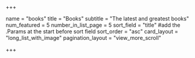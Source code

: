 +++

name = "books"
title = "Books"
subtitle = "The latest and greatest books"
num_featured = 5
number_in_list_page = 5
sort_field = "title" #add the .Params at the start before sort field
sort_order = "asc"
card_layout = "long_list_with_image"
pagination_layout = "view_more_scroll"


+++